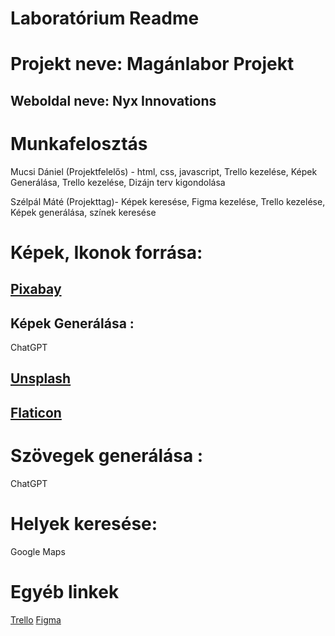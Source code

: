 # Laboratórium Readme 

# Projekt neve: Magánlabor Projekt
## Weboldal neve: Nyx Innovations

# Munkafelosztás
Mucsi Dániel (Projektfelelős) - html, css, javascript, Trello kezelése, Képek Generálása, Trello kezelése, Dizájn terv kigondolása 

Szélpál Máté (Projekttag)- Képek keresése, Figma kezelése, Trello kezelése, Képek generálása, színek keresése 

# Képek, Ikonok forrása:
## [Pixabay](https://pixabay.com/hu/)
## Képek Generálása : 
ChatGPT
##  [Unsplash](https://unsplash.com/) 
##  [Flaticon](https://www.flaticon.com/) 


# Szövegek generálása :
 ChatGPT

# Helyek keresése:
 Google Maps


# Egyéb linkek

[Trello](https://trello.com/b/w5dTTvF0/projktemunkakdefeizpfgfowefzfgf) 
[Figma](https://www.figma.com/design/smKJSreVOLyZktae9UfYUO/Prkojekt-munka?t=n9eAgVohcL3ik17v-0)